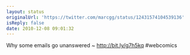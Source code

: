 ```yaml
---
layout: status
originalUrl: 'https://twitter.com/marcgg/status/12431574104539136'
isReply: false
date: 2010-12-08 09:01:32
---
```


Why some emails go unanswered ~ http://bit.ly/g7h5kq #webcomics

